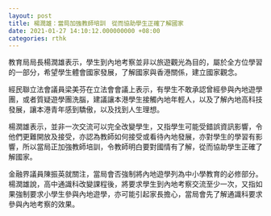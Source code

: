 ```yaml
---
layout: post
title: 楊潤雄：當局加強教師培訓　從而協助學生正確了解國家
date: 2021-01-27 14:10:12.000000000 +08:00
categories: rthk
---
```


教育局局長楊潤雄表示，學生到內地考察並非以旅遊觀光為目的，屬於全方位學習的一部分，希望學生體會國家發展，了解國家與香港關係，建立國家觀念。

經民聯立法會議員梁美芬在立法會會議上表示，有學生不敢承認曾經參與內地遊學團，或者質疑遊學團洗腦，建議讓本港學生接觸內地年輕人，以及了解內地高科技發展，讓本港青年感到驕傲，以及找到人生理想。

楊潤雄表示，並非一次交流可以完全改變學生，又指學生可能受錯誤資訊影響，令他們更難開放及接受，亦認為教師如何接受或看待內地發展，亦對學生的學習有影響，所以當局正加強教師培訓，令教師明白要對國情有了解，從而協助學生正確了解國家。

金融界議員陳振英就關注，當局會否強制將內地遊學列為中小學教育的必修部分。楊潤雄說，高中通識科改變課程後，將要求學生到內地考察交流至少一次，又指如果強制要求小學生參與內地遊學，亦可能引起家長擔心，當局會先了解通識科要求參與內地考察的效果。
